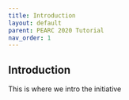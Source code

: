 ```yaml
---
title: Introduction
layout: default
parent: PEARC 2020 Tutorial
nav_order: 1
---
```


## Introduction

This is where we intro the initiative 
